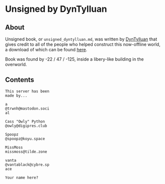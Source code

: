 # Unsigned by DynTylluan

## About
Unsigned book, or `unsigned_dyntylluan.md`, was written by [DynTylluan](https://namemc.com/profile/DynTylluan.1) that gives credit to all of the people who helped construct this now-offline world, a download of which can be found [here](https://mc.neozones.club/#world-1-17).

Book was found by -22 / 47 / -125, inside a libery-like building in the overworld.

## Contents
```
This server has been
made by...

a
@trwnh@mastodon.soci
al

Cass "Owly" Python
@owly@digipres.club

Spoopz
@spoopz@koyu.space

MissMoss
missmoss@tilde.zone

vanta
@vantablack@cybre.sp
ace

Your name here?
```